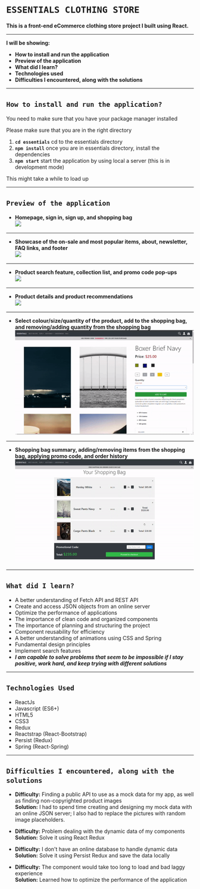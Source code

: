 # ``ESSENTIALS CLOTHING STORE``
**This is a front-end eCommerce clothing store project I built using React.**
___
**I will be showing:**

+ **How to install and run the application**
+ **Preview of the application**
+ **What did I learn?**
+ **Technologies used**
+ **Difficulties I encountered, along with the solutions**

___
## ``How to install and run the application?``

You need to make sure that you have your package manager installed

Please make sure that you are in the right directory

1. **`cd essentials`** cd to the essentials directory
2. **`npm install`** once you are in essentials directory, install the dependencies
3. **`npm start`** start the application by using local a server (this is in development mode)

This might take a while to load up
___
## ``Preview of the application``
- **Homepage, sign in, sign up, and shopping bag**  <br />
![](https://github.com/MatthewSusanto/resource/blob/master/videoGif/HeroSignin.gif?)  <br />
___
- **Showcase of the on-sale and most popular items, about, newsletter, FAQ links, and footer**  <br />
![](https://github.com/MatthewSusanto/resource/blob/master/videoGif/HomeFooter.gif?)
___
- **Product search feature, collection list, and promo code pop-ups**  <br />
![](https://github.com/MatthewSusanto/resource/blob/master/videoGif/SearchCollection.gif?)
___
- **Product details and product recommendations**  <br />
![](https://github.com/MatthewSusanto/resource/blob/master/videoGif/ProductDetail.gif?)
___
- **Select colour/size/quantity of the product, add to the shopping bag, and removing/adding quantity from the shopping bag**  <br />
![](https://github.com/MatthewSusanto/resource/blob/master/videoGif/CartModal.gif?)
___
- **Shopping bag summary, adding/removing items from the shopping bag, applying promo code, and order history**  <br />
![](https://github.com/MatthewSusanto/resource/blob/master/videoGif/CartPromoCode.gif?)
___
## ``What did I learn?``

- A better understanding of Fetch API and REST API
- Create and access JSON objects from an online server
- Optimize the performance of applications
- The importance of clean code and organized components
- The importance of planning and structuring the project
- Component reusability for efficiency
- A better understanding of animations using CSS and Spring
- Fundamental design principles
- Implement search features
- _**I am capable to solve problems that seem to be impossible if I stay positive, work hard, and keep trying with different solutions**_
___
## ``Technologies Used``

- ReactJs
- Javascript (ES6+)
- HTML5
- CSS3
- Redux
- Reactstrap (React-Bootstrap) 
- Persist (Redux)
- Spring (React-Spring)

___
## ``Difficulties I encountered, along with the solutions``

- **Difficulty:** Finding a public API to use as a mock data for my app, as well as finding non-copyrighted product images  <br />
**Solution:** I had to spend time creating and designing my mock data with an online JSON server; I also had to replace the pictures with random image placeholders.

- **Difficulty:** Problem dealing with the dynamic data of my components  <br />
**Solution:** Solve it using React Redux

- **Difficulty:** I don't have an online database to handle dynamic data  <br />
 **Solution:** Solve it using Persist Redux and save the data locally

- **Difficulty:** The component would take too long to load and bad laggy experience  <br />
 **Solution:** Learned how to optimize the performance of the application

